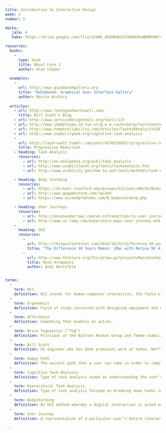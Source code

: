 ```yaml
---
title: Introduction to Interaction Design
week: 2
number: 5

decks:
   jala: #
   haba: https://drive.google.com/file/d/0B4_dUIH6mEXZY1NSWVRsWDRMTmM/view?usp=sharing

resources:
  books:
    -
      type: book
      title: About Face 3
      author: Alan Cooper
  
  examples:
    -
      url: http://www.guidebookgallery.org
      title: "GUIdebook: Graphical User Interface Gallery"
      author: Marcin Wichary
  
  articles:
    - url: http://www.looksgoodworkswell.com/
      title: Bill Scott’s Blog
    - url: http://www.servicedesigntools.org/tools/137
    - url: http://www.idemployee.id.tue.nl/g.w.m.rauterberg/lecturenotes/UFTtask-analysis.pdf
    - url: http://www.humanreliability.com/articles/Task%20Analysis%20Techniques.pdf
    - url: http://www.usabilitybok.org/cognitive-task-analysis
    -
      url: http://layervault.tumblr.com/post/42361566927/progressive-reduction
      title: Progressive Reduction
    - heading: Task Analysis
      resources:
        - url: http://en.wikipedia.org/wiki/Task_analysis
        - url: http://www.usabilitynet.org/tools/taskanalysis.htm
        - url: http://www.usability.gov/how-to-and-tools/methods/task-analysis.html

    - heading: Body Storming
      resources:
        - url: https://dschool.stanford.edu/groups/k12/wiki/48c54/Bodystorming.html
        - url: http://www.gogamestorm.com/?p=344
        - url: https://www.wickedproblems.com/6_bodystorming.php

    - heading: User Journeys
      resources:
        - url: http://boxesandarrows.com/an-introduction-to-user-journeys/
        - url: http://www.ux-lady.com/experience-maps-user-journey-and-more-exp-map-layout
    -
      heading: GUI
      resources:
        -
          url: http://thingsofinterest.com/2014/10/22/difference-30-years-makes-imac-retina-5k-display-vs-original-macintosh/
          title: "The Difference 30 Years Makes: iMac with Retina 5K display vs. the Original Apple Macintosh"
        -
          url: http://www.folklore.org/StoryView.py?project=Macintosh&story=Desk_Ornaments.txt&sortOrder=Sort+by+Date&topic=Software+Design
          title: Desk Ornaments
          author: Andy Hertzfeld


terms:
  -
    term: HCI
    definition: HCI stands for human-computer interaction, the field of study that examines how humans interact with computers.
  -
    term: Ergonomics
    definition: Field of study concerned with designing equipment and devices that fit the human body and mind.
  -
    term: Affordance
    definition: Something that enables an action.
  -
    term: Bruce Tognazzini (“Tog”)
    definition: Principal at the Nielsen Norman Group and famed usability consultant, particularly well-known for his work in interaction design.
  -
    term: Bill Scott
    definition: UI engineer who has done prominent work at Yahoo, Netflix, and PayPal. Author of the book Designing Web Interfaces.
  -
    term: Happy Path
    definition: The easiest path that a user can take in order to complete a task.
  -
    term: Cognitive Task Analysis
    definition: Type of task analysis aimed at understanding the user’s cognition.
  -
    term: Hierarchical Task Analysis
    definition: Type of task analysis focused on breaking down tasks into subtasks to thoroughly understand the steps involved.
  -
    term: Bodystorming
    definition: An HCI method whereby a digital interaction is acted out physically.
  -
    term: User Journey
    definition: A representation of a particular user’s entire interaction with a company or product, typically over the course of a period of time.

---
```

